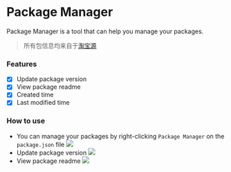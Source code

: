 # Package Manager

Package Manager is a tool that can help you manage your packages.

> 所有包信息均来自于[淘宝源](https://npmmirror.com)

### Features

- [x] Update package version
- [x] View package readme
- [x] Created time
- [x] Last modified time

### How to use
- You can manage your packages by right-clicking `Package Manager` on the `package.json` file
![](https://img.alicdn.com/imgextra/i4/O1CN0168Vbfb1DKGvu3FiyW_!!6000000000197-0-tps-2080-1676.jpg)
- Update package version
![](https://cdn.jsdelivr.net/gh/xsahxl/blog-images/package-update-version.png)
- View package readme
![](https://cdn.jsdelivr.net/gh/xsahxl/blog-images/packege-view-readme.png)